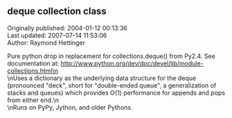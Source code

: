 ## deque collection class  
Originally published: 2004-01-12 00:13:36  
Last updated: 2007-07-14 11:53:06  
Author: Raymond Hettinger  
  
Pure python drop in replacement for collections.deque() from Py2.4.  See documentation at:  http://www.python.org/dev/doc/devel/lib/module-collections.html\n<br>\nUses a dictionary as the underlying data structure for the deque (pronounced "deck", short for "double-ended queue", a generalization of stacks and queues) which provides O(1) performance for appends and pops from either end.\n<br>\nRuns on PyPy, Jython, and older Pythons.